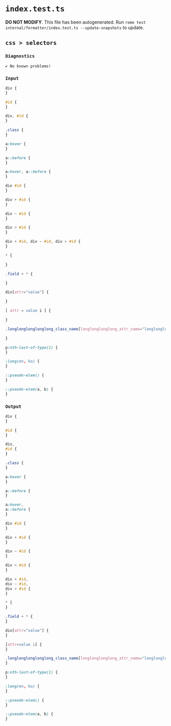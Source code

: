 # `index.test.ts`

**DO NOT MODIFY**. This file has been autogenerated. Run `rome test internal/formatter/index.test.ts --update-snapshots` to update.

## `css > selectors`

### `Diagnostics`

```
✔ No known problems!

```

### `Input`

```css
div {
}

#id {
}

div, #id {
}

.class {
}

a:hover {
}

a::before {
}

a:hover, a::before {
}

div #id {
}

div + #id {
}

div ~ #id {
}

div > #id {
}

div + #id, div ~ #id, div > #id {
}

* {

}

.field + * {

}

div[attr="value"] {

}

[ attr = value i ] {

}

.longlonglonglonglong_class_name[longlonglonglong_attr_name="longlonglonglonglonglong_value"] {

}

p:nth-last-of-type(2) {
}

:lang(en, ko) {
}

::pseudo-elem() {
}

::pseudo-elem(a, b) {
}

```

### `Output`

```css
div {
}

#id {
}

div,
#id {
}

.class {
}

a:hover {
}

a::before {
}

a:hover,
a::before {
}

div #id {
}

div + #id {
}

div ~ #id {
}

div > #id {
}

div + #id,
div ~ #id,
div > #id {
}

* {
}

.field + * {
}

div[attr="value"] {
}

[attr=value i] {
}

.longlonglonglonglong_class_name[longlonglonglong_attr_name="longlonglonglonglonglong_value"] {
}

p:nth-last-of-type(2) {
}

:lang(en, ko) {
}

::pseudo-elem() {
}

::pseudo-elem(a, b) {
}

```
